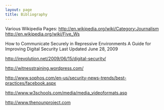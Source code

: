 ```yaml
---
layout: page
title: Bibliography
---
```


Various Wikipedia Pages:
http://en.wikipedia.org/wiki/Category:Journalism
http://en.wikipedia.org/wiki/Five_Ws

How to Communicate Securely in Repressive Environments
A Guide for Improving Digital Security
Last Updated June 28, 2009

http://irevolution.net/2009/06/15/digital-security/

http://witnesstraining.wordpress.com/

http://www.sophos.com/en-us/security-news-trends/best-practices/facebook.aspx

http://www.w3schools.com/media/media_videoformats.asp

http://www.thenounproject.com
